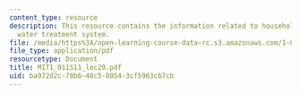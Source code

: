 ```yaml
---
content_type: resource
description: This resource contains the information related to household drinking
  water treatment system.
file: /media/https%3A/open-learning-course-data-rc.s3.amazonaws.com/1-011-project-evaluation-spring-2011/ba972d2c78b648c580543cf5963cb7cb_MIT1_011S11_lec20.pdf
file_type: application/pdf
resourcetype: Document
title: MIT1_011S11_lec20.pdf
uid: ba972d2c-78b6-48c5-8054-3cf5963cb7cb
---
```

